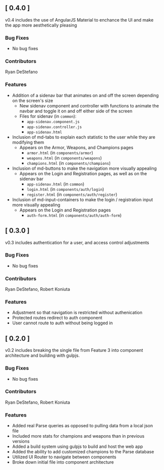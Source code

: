 ## [ 0.4.0 ]

v0.4 includes the use of AngularJS Material to enchance the UI and make the app more aesthetically pleasing

### Bug Fixes

- No bug fixes

### Contributors

Ryan DeStefano

### Features

- Addition of a sidenav bar that animates on and off the screen depending on the screen's size
  - New sidenav component and controller with functions to animate the navbar and toggle it on and off either side of the screen
  - Files for sidenav (in `common`):
    - `app-sidenav.component.js`
    - `app-sidenav.controller.js`
    - `app-sidenav.html`
- Inclusion of md-tabs to explain each statistic to the user while they are modifying them
  - Appears on the Armor, Weapons, and Champions pages
    - `armor.html`     (in `components/armor`)
    - `weapons.html`   (in `components/weapons`)
    - `champions.html` (in `components/champions`)
- Inclusion of md-buttons to make the navigation more visually appealing
  - Appears on the Login and Registration pages, as well as on the sidenav bar
    - `app-sidenav.html` (in `common`)
    - `login.html`       (in `components/auth/login`)
    - `register.html`    (in `components/auth/register`)
- Inclusion of md-input-containers to make the login / registration input more visually appealing
  - Appears on the Login and Registration pages
    - `auth-form.html` (in `components/auth/auth-form`)
    
## [ 0.3.0 ] 

v0.3 includes authentication for a user, and access control adjustments

### Bug Fixes

- No bug fixes

### Contributors

Ryan DeStefano, Robert Koniuta

### Features

- Adjustment so that navigation is restricted without authenication
- Protected routes redirect to auth component
- User cannot route to auth without being logged in

## [ 0.2.0 ]

v0.2 includes breaking the single file from Feature 3 into component architecture and building with gulpjs.

### Bug Fixes
  
- No bug fixes

### Contributors

Ryan DeStefano, Robert Koniuta

### Features

- Added real Parse queries as opposed to pulling data from a local json file
- Included more stats for champions and weapons than in previous versions
- Added a build system using gulpjs to build and host the web app
- Added the ability to add customized champions to the Parse database
- Utilized UI Router to navigate between components
- Broke down initial file into component architecture
